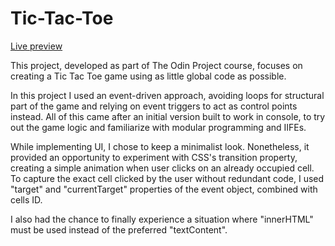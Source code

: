 # Tic-Tac-Toe

[Live preview](https://firecattos.github.io/Tic-Tac-Toe/)

This project, developed as part of The Odin Project course, focuses on creating a Tic Tac Toe game using as little global code as possible.

In this project I used an event-driven approach, avoiding loops for structural part of the game and relying on event triggers to act as control points instead. All of this came after an initial version built to work in console, to try out the game logic and familiarize with modular programming and IIFEs.

While implementing UI, I chose to keep a minimalist look. Nonetheless, it provided an opportunity to experiment with CSS's transition property, creating a simple animation when user clicks on an already occupied cell.
To capture the exact cell clicked by the user without redundant code, I used "target" and "currentTarget" properties of the event object, combined with cells ID.

I also had the chance to finally experience a situation where "innerHTML" must be used instead of the preferred "textContent".
